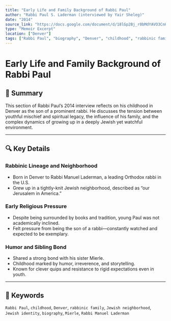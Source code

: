 ```yaml
---
title: "Early Life and Family Background of Rabbi Paul"
author: "Rabbi Paul S. Laderman (interviewed by Yair Sheleg)"
date: "2014"
source_link: "https://docs.google.com/document/d/18lGp2Bj_r0bMdYAVO3CnH9B6t0RFdREl/edit?usp=share_link&ouid=116172739222740275984&rtpof=true&sd=true"
type: "Memoir Excerpt"
location: ["Denver"]
tags: ["Rabbi Paul", "biography", "Denver", "childhood", "rabbinic family", "Jewish identity"]
---
```


# Early Life and Family Background of Rabbi Paul

## 📝 Summary
This section of Rabbi Paul’s 2014 interview reflects on his childhood in Denver as the son of a prominent rabbi. He discusses the tension between youthful mischief and spiritual legacy, the influence of his family, and the complex dynamics of growing up in a deeply Jewish yet watchful environment.

---

## 🔍 Key Details

### Rabbinic Lineage and Neighborhood
- Born in Denver to Rabbi Manuel Laderman, a leading Orthodox rabbi in the U.S.
- Grew up in a tightly-knit Jewish neighborhood, described as “our Jerusalem in America.”

### Early Religious Pressure
- Despite being surrounded by books and tradition, young Paul was not academically inclined.
- Felt pressure from being the son of a rabbi—constantly watched and expected to be exemplary.

### Humor and Sibling Bond
- Shared a strong bond with his sister Mierle.
- Childhood marked by humor, irreverence, and storytelling.
- Known for clever quips and resistance to rigid expectations even in youth.

---

## 🧠 Keywords
`Rabbi Paul`, `childhood`, `Denver`, `rabbinic family`, `Jewish neighborhood`, `Jewish identity`, `biography`, `Mierle`, `Rabbi Manuel Laderman`
